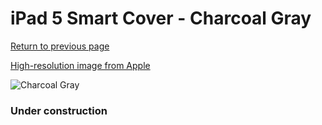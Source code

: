 # iPad 5 Smart Cover - Charcoal Gray

[Return to previous page](/ipad_air)

[High-resolution image from Apple](https://store.storeimages.cdn-apple.com/8756/as-images.apple.com/is/MQ4L2?wid=4500&hei=4500&fmt=png)

<div style="width: 384px"><img src="/everysource/MQ4L2.png" alt="Charcoal Gray"></div>

### Under construction
